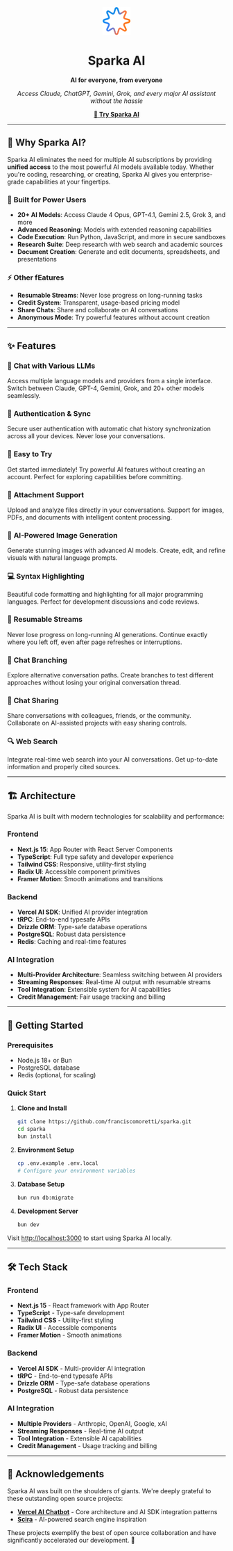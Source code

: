 <div align="center">

<img src="public/icon.svg" alt="Sparka AI" width="64" height="64">

# Sparka AI

**AI for everyone, from everyone**

*Access Claude, ChatGPT, Gemini, Grok, and every major AI assistant without the hassle*

[**🚀 Try Sparka AI**](https://sparka.ai)


</div>

---

## 🌟 Why Sparka AI?

Sparka AI eliminates the need for multiple AI subscriptions by providing **unified access** to the most powerful AI models available today. Whether you're coding, researching, or creating, Sparka AI gives you enterprise-grade capabilities at your fingertips.

### 🎯 **Built for Power Users**
- **20+ AI Models**: Access Claude 4 Opus, GPT-4.1, Gemini 2.5, Grok 3, and more
- **Advanced Reasoning**: Models with extended reasoning capabilities
- **Code Execution**: Run Python, JavaScript, and more in secure sandboxes
- **Research Suite**: Deep research with web search and academic sources
- **Document Creation**: Generate and edit documents, spreadsheets, and presentations

### ⚡ **Other fEatures**
- **Resumable Streams**: Never lose progress on long-running tasks
- **Credit System**: Transparent, usage-based pricing model
- **Share Chats**: Share and collaborate on AI conversations
- **Anonymous Mode**: Try powerful features without account creation

---

## ✨ Features

### 🤖 **Chat with Various LLMs**
Access multiple language models and providers from a single interface. Switch between Claude, GPT-4, Gemini, Grok, and 20+ other models seamlessly.

### 🔐 **Authentication & Sync**
Secure user authentication with automatic chat history synchronization across all your devices. Never lose your conversations.

### 🎯 **Easy to Try**
Get started immediately! Try powerful AI features without creating an account. Perfect for exploring capabilities before committing.

### 📎 **Attachment Support**
Upload and analyze files directly in your conversations. Support for images, PDFs, and documents with intelligent content processing.

### 🎨 **AI-Powered Image Generation**
Generate stunning images with advanced AI models. Create, edit, and refine visuals with natural language prompts.

### 💻 **Syntax Highlighting**
Beautiful code formatting and highlighting for all major programming languages. Perfect for development discussions and code reviews.

### 🔄 **Resumable Streams**
Never lose progress on long-running AI generations. Continue exactly where you left off, even after page refreshes or interruptions.

### 🌳 **Chat Branching**
Explore alternative conversation paths. Create branches to test different approaches without losing your original conversation thread.

### 🔗 **Chat Sharing**
Share conversations with colleagues, friends, or the community. Collaborate on AI-assisted projects with easy sharing controls.

### 🔍 **Web Search**
Integrate real-time web search into your AI conversations. Get up-to-date information and properly cited sources.

---

## 🏗️ Architecture

Sparka AI is built with modern technologies for scalability and performance:

### **Frontend**
- **Next.js 15**: App Router with React Server Components
- **TypeScript**: Full type safety and developer experience
- **Tailwind CSS**: Responsive, utility-first styling
- **Radix UI**: Accessible component primitives
- **Framer Motion**: Smooth animations and transitions

### **Backend**
- **Vercel AI SDK**: Unified AI provider integration
- **tRPC**: End-to-end typesafe APIs
- **Drizzle ORM**: Type-safe database operations
- **PostgreSQL**: Robust data persistence
- **Redis**: Caching and real-time features

### **AI Integration**
- **Multi-Provider Architecture**: Seamless switching between AI providers
- **Streaming Responses**: Real-time AI output with resumable streams
- **Tool Integration**: Extensible system for AI capabilities
- **Credit Management**: Fair usage tracking and billing

---

## 🚀 Getting Started

### **Prerequisites**
- Node.js 18+ or Bun
- PostgreSQL database
- Redis (optional, for scaling)

### **Quick Start**

1. **Clone and Install**
   ```bash
   git clone https://github.com/franciscomoretti/sparka.git
   cd sparka
   bun install
   ```

2. **Environment Setup**
   ```bash
   cp .env.example .env.local
   # Configure your environment variables
   ```

3. **Database Setup**
   ```bash
   bun run db:migrate
   ```

4. **Development Server**
   ```bash
   bun dev
   ```

Visit [http://localhost:3000](http://localhost:3000) to start using Sparka AI locally.

---

## 🛠️ Tech Stack

### **Frontend**
- **Next.js 15** - React framework with App Router
- **TypeScript** - Type-safe development
- **Tailwind CSS** - Utility-first styling
- **Radix UI** - Accessible components
- **Framer Motion** - Smooth animations

### **Backend**
- **Vercel AI SDK** - Multi-provider AI integration
- **tRPC** - End-to-end typesafe APIs
- **Drizzle ORM** - Type-safe database operations
- **PostgreSQL** - Robust data persistence

### **AI Integration**
- **Multiple Providers** - Anthropic, OpenAI, Google, xAI
- **Streaming Responses** - Real-time AI output
- **Tool Integration** - Extensible AI capabilities
- **Credit Management** - Usage tracking and billing

---

## 🙏 Acknowledgements

Sparka AI was built on the shoulders of giants. We're deeply grateful to these outstanding open source projects:

- **[Vercel AI Chatbot](https://github.com/vercel/ai-chatbot)** - Core architecture and AI SDK integration patterns
- **[Scira](https://github.com/zaidmukaddam/scira)** - AI-powered search engine inspiration

These projects exemplify the best of open source collaboration and have significantly accelerated our development. 🚀
